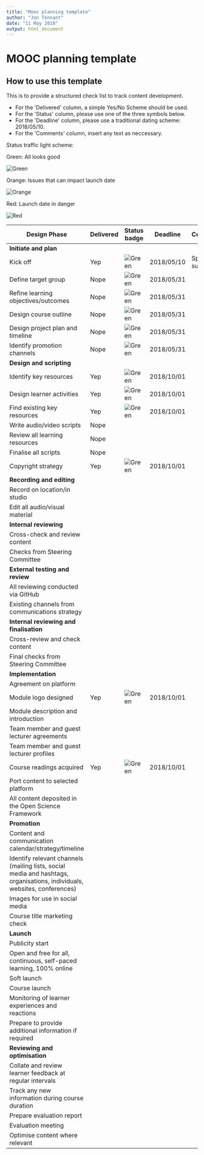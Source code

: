 ```yaml
---
title: "Mooc planning template"
author: "Jon Tennant"
date: "11 May 2018"
output: html_document
---
```


# MOOC planning template

## How to use this template

This is to provide a structured check list to track content development.

- For the 'Delivered' column, a simple Yes/No Scheme should be used.
- For the 'Status' column, please use one of the three symbols below.
- For the 'Deadline' column, please use a traditional dating scheme:  2018/05/10.
- For the 'Comments' column, insert any text as neccessary.


Status traffic light scheme:

Green: All looks good

![Green](https://img.shields.io/badge/Status-text-green.svg)


Orange: Issues that can impact launch date

![Orange](https://img.shields.io/badge/Status-text-orange.svg)


Red: Launch date in danger

![Red](https://img.shields.io/badge/Status-text-red.svg)



|  Design Phase  |  Delivered  |  Status badge  |  Deadline | Comments  |
|  ------------------  |  ------------  | -----------------  |  ------------ | -------------  |
| **Initiate and plan**  |               |            |                 |                    |
|  Kick off             |  Yep        |  ![Green](https://img.shields.io/badge/Status-text-green.svg)   |  2018/05/10 | Sprint success! |
|  Define target group      |  Nope        |  ![Green](https://img.shields.io/badge/Status-text-green.svg)    |  2018/05/31 |  |
|  Refine learning objectives/outcomes             |  Nope      |  ![Green](https://img.shields.io/badge/Status-text-green.svg)    |  2018/05/31 |  |
|  Design course outline              |  Nope      |  ![Green](https://img.shields.io/badge/Status-text-green.svg)     |  2018/05/31 |  |
|  Design project plan and timeline             |  Nope        |  ![Green](https://img.shields.io/badge/Status-text-green.svg)   |  2018/05/31 | |
|  Identify promotion channels             |  Nope        |  ![Green](https://img.shields.io/badge/Status-text-green.svg)   |  2018/05/31 | |
| **Design and scripting**  |          |             |                 |                    |
|  Identify key resources |   Yep  |  ![Green](https://img.shields.io/badge/Status-text-green.svg)  | 2018/10/01  | |
|  Design learner activities   |  Yep  |  ![Green](https://img.shields.io/badge/Status-text-green.svg)  |  2018/10/01 | |
|  Find existing key resources  |  Yep   |  ![Green](https://img.shields.io/badge/Status-text-green.svg)  | 2018/10/01  | |
|  Write audio/video scripts   |  Nope  |    |   | |
|  Review all learning resources  |  Nope   |    |   | |
|  Finalise all scripts   |   Nope  |    |   | |
|  Copyright strategy  |   Yep  |  ![Green](https://img.shields.io/badge/Status-text-green.svg)  | 2018/10/01  | |
| **Recording and editing**  |                   |           |                 |                    |
|  Record on location/in studio  |    |    |   | |
|  Edit all audio/visual material  |     |    |   | |
| **Internal reviewing**  |                   |           |                 |                    |
|  Cross-check and review content  |     |    |   | |
|  Checks from Steering Committee  |     |    |   | |
| **External testing and review**  |         |           |           |                    |
|  All reviewing conducted via GitHub  |     |    |   | |
|  Existing channels from communications strategy  |     |    |   | |
| **Internal reviewing and finalisation**  |           |           |                 |              |
|  Cross-review and check content  |     |    |   | |
|  Final checks from Steering Committee  |     |    |   | |
| **Implementation**  |           |           |                 |              |
|  Agreement on platform  |     |    |   | |
|  Module logo designed  |  Yep   |  ![Green](https://img.shields.io/badge/Status-text-green.svg)  | 2018/10/01  | |
|  Module description and introduction  |     |    |   | |
|  Team member and guest lecturer agreements  |     |    |   | |
|  Team member and guest lecturer profiles  |     |    |   | |
|  Course readings acquired  |  Yep   | ![Green](https://img.shields.io/badge/Status-text-green.svg)   | 2018/10/01  | |
|  Port content to selected platform  |     |    |   | |
|  All content deposited in the Open Science Framework |     |    |   | |
| **Promotion**  |           |           |                 |              |
|  Content and communication calendar/strategy/timeline  |     |    |   | |
|  Identify relevant channels (mailing lists, social media and hashtags, organisations, individuals, websites, conferences)  |     |    |   | |
|  Images for use in social media  |     |    |   | |
|  Course title marketing check |     |    |   | |
| **Launch**  |           |           |                 |              |
|  Publicity start  |     |    |   | |
|  Open and free for all, continuous, self-paced learning, 100% online  |     |    |   | |
|  Soft launch  |     |    |   | |
|  Course launch  |     |    |   | |
|  Monitoring of learner experiences and reactions  |     |    |   | |
|  Prepare to provide additional information if required  |     |    |   | |
| **Reviewing and optimisation**  |           |           |                 |              |
| Collate and review learner feedback at regular intervals  |     |    |   | |
| Track any new information during course duration  |     |    |   | |
| Prepare evaluation report  |     |    |   | |
| Evaluation meeting  |     |    |   | |
| Optimise content where relevant   |     |    |   | |
